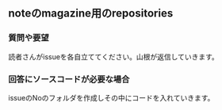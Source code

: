 ## noteのmagazine用のrepositories

### 質問や要望

読者さんがissueを各自立ててください。山根が返信していきます。

### 回答にソースコードが必要な場合

issueのNoのフォルダを作成しその中にコードを入れていきます。
